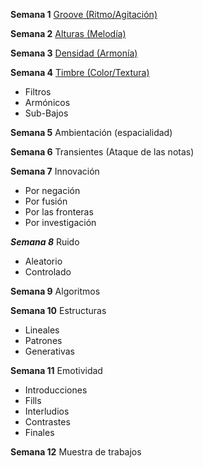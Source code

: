 
__Semana 1__ [Groove (Ritmo/Agitación)](Semana1_Groove.md)   
 

__Semana 2__ [Alturas (Melodía)](Semana2_Melodia.md)

__Semana 3__ [Densidad (Armonía)](Semana3_Armonia.md)

__Semana 4__ [Timbre (Color/Textura)](semana4Timbre.md)
* Filtros
* Armónicos
* Sub-Bajos


__Semana 5__ Ambientación (espacialidad)

__Semana 6__ Transientes (Ataque de las notas)

__Semana 7__ Innovación
* Por negación
* Por fusión
* Por las fronteras
* Por investigación

___Semana 8___ Ruido
* Aleatorio
* Controlado

__Semana 9__ Algoritmos

__Semana 10__ Estructuras
* Lineales
* Patrones
* Generativas

__Semana 11__ Emotividad
* Introducciones
* Fills
* Interludios
* Contrastes
* Finales

__Semana 12__ Muestra de trabajos

